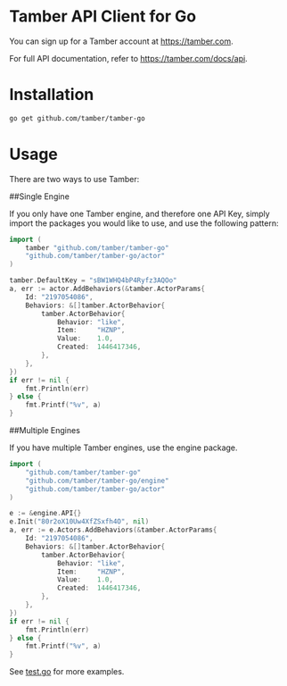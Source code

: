 # Tamber API Client for Go

You can sign up for a Tamber account at https://tamber.com.

For full API documentation, refer to https://tamber.com/docs/api.

Installation
============

```sh
go get github.com/tamber/tamber-go
```

Usage
=====

There are two ways to use Tamber:

##Single Engine

If you only have one Tamber engine, and therefore one API Key, simply import the packages you would like to use, and use the following pattern:

```go
import (
    tamber "github.com/tamber/tamber-go"
    "github.com/tamber/tamber-go/actor"
)

tamber.DefaultKey = "sBW1WHQ4bP4Ryfz3AQOo"
a, err := actor.AddBehaviors(&tamber.ActorParams{
    Id: "2197054086",
    Behaviors: &[]tamber.ActorBehavior{
        tamber.ActorBehavior{
            Behavior: "like",
            Item:     "HZNP",
            Value:    1.0,
            Created:  1446417346,
        },
    },
})
if err != nil {
    fmt.Println(err)
} else {
    fmt.Printf("%v", a)
}
```

##Multiple Engines

If you have multiple Tamber engines, use the engine package.

```go
import (
    "github.com/tamber/tamber-go"
    "github.com/tamber/tamber-go/engine"
    "github.com/tamber/tamber-go/actor"
)

e := &engine.API{}
e.Init("80r2oX10Uw4XfZSxfh4O", nil)
a, err := e.Actors.AddBehaviors(&tamber.ActorParams{
    Id: "2197054086",
    Behaviors: &[]tamber.ActorBehavior{
        tamber.ActorBehavior{
            Behavior: "like",
            Item:     "HZNP",
            Value:    1.0,
            Created:  1446417346,
        },
    },
})
if err != nil {
    fmt.Println(err)
} else {
    fmt.Printf("%v", a)
}
```

See [test.go](https://github.com/tamber/tamber-go/blob/master/test/test.go) for more examples.

